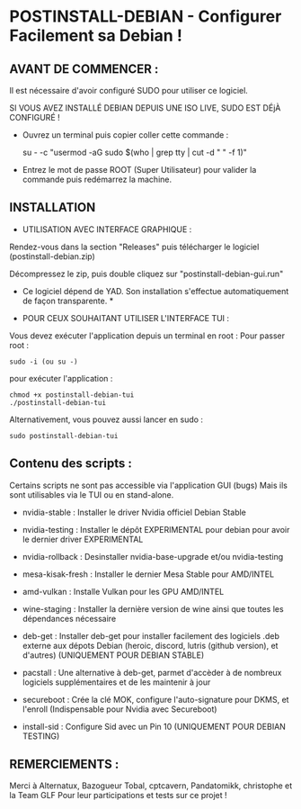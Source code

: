 # POSTINSTALL-DEBIAN - Configurer Facilement sa Debian !


## AVANT DE COMMENCER :


Il est nécessaire d'avoir configuré SUDO pour utiliser ce logiciel.

SI VOUS AVEZ INSTALLÉ DEBIAN DEPUIS UNE ISO LIVE, SUDO EST DÉjÀ CONFIGURÉ !

- Ouvrez un terminal puis copier coller cette commande :

    su - -c "usermod -aG sudo $(who | grep tty | cut -d " " -f 1)"

- Entrez le mot de passe ROOT (Super Utilisateur) pour valider la commande puis redémarrez la machine.


## INSTALLATION


- UTILISATION AVEC INTERFACE GRAPHIQUE :


Rendez-vous dans la section "Releases" puis télécharger le logiciel (postinstall-debian.zip)

Décompressez le zip, puis double cliquez sur "postinstall-debian-gui.run"

* Ce logiciel dépend de YAD. Son installation s'effectue automatiquement de façon transparente. *


- POUR CEUX SOUHAITANT UTILISER L'INTERFACE TUI :

  
Vous devez exécuter l'application depuis un terminal en root :
Pour passer root : 

    sudo -i (ou su -)

pour exécuter l'application :

    chmod +x postinstall-debian-tui
    ./postinstall-debian-tui

Alternativement, vous pouvez aussi lancer en sudo :
    
    sudo postinstall-debian-tui


## Contenu des scripts :

Certains scripts ne sont pas accessible via l'application GUI (bugs) Mais ils sont utilisables via le TUI ou en stand-alone.

- nvidia-stable : Installer le driver Nvidia officiel Debian Stable
- nvidia-testing : Installer le dépôt EXPERIMENTAL pour debian pour avoir le dernier driver EXPERIMENTAL
- nvidia-rollback : Desinstaller nvidia-base-upgrade et/ou nvidia-testing
  
- mesa-kisak-fresh : Installer le dernier Mesa Stable pour AMD/INTEL
- amd-vulkan : Installe Vulkan pour les GPU AMD/INTEL

- wine-staging : Installer la dernière version de wine ainsi que toutes les dépendances nécessaire
- deb-get : Installer deb-get pour installer facilement des logiciels .deb externe aux dépots Debian (heroic, discord, lutris (github version), et d'autres) (UNIQUEMENT POUR DEBIAN STABLE)
- pacstall : Une alternative à deb-get, parmet d'accèder à de nombreux logiciels supplémentaires et de les maintenir à jour
- secureboot : Crée la clé MOK, configure l'auto-signature pour DKMS, et l'enroll (Indispensable pour Nvidia avec Secureboot)
- install-sid : Configure Sid avec un Pin 10 (UNIQUEMENT POUR DEBIAN TESTING)

## REMERCIEMENTS :

Merci à Alternatux, Bazogueur Tobal, cptcavern, Pandatomikk, christophe et la Team GLF Pour leur participations et tests sur ce projet !
